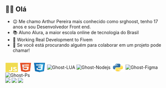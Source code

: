 ## 👋🏻 Olá
- 😉 Me chamo Arthur Pereira mais conhecido como srghoost, tenho 17 anos e sou Desenvolvedor Front end.
- 📚 Aluno Alura, a maior escola online de tecnologia do Brasil
- 🚧 Working Real Development to Fivem
- 🏢 Se você está procurando alguém para colaborar em um projeto pode chamar!


<div style="display: inline_block"><br>
  <img align="center" alt="Ghost-Js" height="30" width="40" src="https://raw.githubusercontent.com/devicons/devicon/master/icons/javascript/javascript-plain.svg">
  <img align="center" alt="Ghost-HTML" height="30" width="40" src="https://raw.githubusercontent.com/devicons/devicon/master/icons/html5/html5-original.svg">
  <img align="center" alt="Ghost-CSS" height="30" width="40" src="https://raw.githubusercontent.com/devicons/devicon/master/icons/css3/css3-original.svg">
  <img align="center" alt="Ghost-LUA" height="30" width="40" src="https://cdn.jsdelivr.net/gh/devicons/devicon@latest/icons/lua/lua-original.svg" />
  <img align="center" alt="Ghost-Nodejs" height="40" width="30" src="https://cdn.jsdelivr.net/gh/devicons/devicon@latest/icons/nodejs/nodejs-original.svg" />
  <img align="center" alt="Ghost-Python" height="30" width="40" src="https://raw.githubusercontent.com/devicons/devicon/master/icons/python/python-original.svg">
  <img align="center" alt="Ghost-Figma" height="40" width="30" src="https://cdn.jsdelivr.net/gh/devicons/devicon@latest/icons/figma/figma-original.svg" />
  <img align="center" alt="Ghost-Ps" height="40" width="30" src="https://cdn.jsdelivr.net/gh/devicons/devicon@latest/icons/photoshop/photoshop-original.svg" />
                   
</div>

<div> 
  <a href="https://instagram.com/pereira.mariotti" target="_blank"><img src="https://img.shields.io/badge/-Instagram-%23E4405F?style=for-the-badge&logo=instagram&logoColor=white" target="_blank"></a>
 <a href="https://discord.gg/YTEFz7pm7h" target="_blank"><img src="https://img.shields.io/badge/Discord-7289DA?style=for-the-badge&logo=discord&logoColor=white" target="_blank"></a> 
  <a href = "mailto:contact@opereira.com"><img src="https://img.shields.io/badge/-Gmail-%23333?style=for-the-badge&logo=gmail&logoColor=white" target="_blank"></a>
  
</div>
